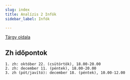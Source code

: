 ```yaml
---
slug: index
title: Analízis 2 Infók
sidebar_label: Infók

---
```

[Tárgy oldala](https://numanal.inf.elte.hu/~szili/Oktatas/An2_F_C_2020_osz/index_An2_F_2020_osz.htm)

## Zh időpontok

    1. zh: október 22. (csütörtök), 18.00-20.00
    2. zh: december 11. (péntek), 18.00-20.00
    3. zh (pót/javító): december 18. (péntek), 10.00-12.00
